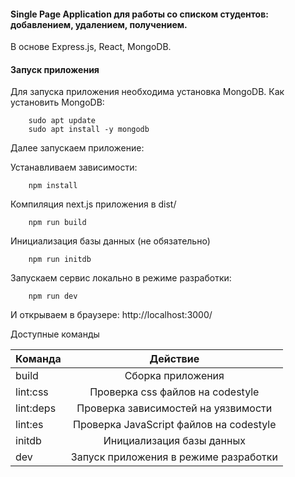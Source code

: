 #### Single Page Application для работы со списком студентов: добавлением, удалением, получением.

В основе Express.js, React, MongoDB.

#### Запуск приложения
Для запуска приложения необходима установка MongoDB.
Как установить MongoDB:  
  
```
    sudo apt update  
    sudo apt install -y mongodb
```
Далее запускаем приложение:

Устанавливаем зависимости:
```
    npm install
```
Компиляция next.js приложения в dist/
```
    npm run build
```

Инициализация базы данных (не обязательно)
```
    npm run initdb
```
Запускаем сервис локально в режиме разработки:
```
    npm run dev
```
И открываем в браузере: http://localhost:3000/

Доступные команды

| Команда	  |      Действие |
| ------------- |:------------------:|
| build	      |  Сборка приложения |
| lint:css	| Проверка css файлов на codestyle |
| lint:deps	| Проверка зависимостей на уязвимости |
| lint:es	| Проверка JavaScript файлов на codestyle |
| initdb | Инициализация базы данных |
| dev | Запуск приложения в режиме разработки |
